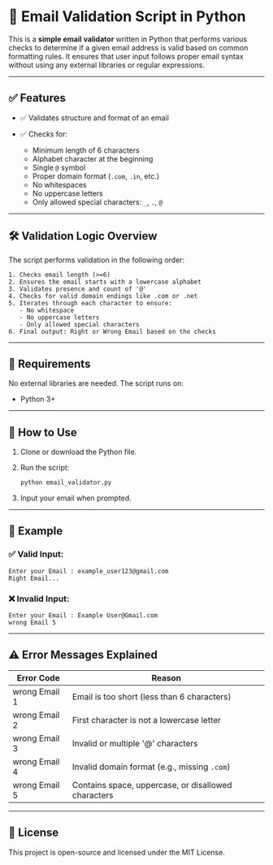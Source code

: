 

# 📧 Email Validation Script in Python

This is a **simple email validator** written in Python that performs various checks to determine if a given email address is valid based on common formatting rules. It ensures that user input follows proper email syntax without using any external libraries or regular expressions.

---

## ✅ Features

* ✅ Validates structure and format of an email
* ✅ Checks for:

  * Minimum length of 6 characters
  * Alphabet character at the beginning
  * Single `@` symbol
  * Proper domain format (`.com`, `.in`, etc.)
  * No whitespaces
  * No uppercase letters
  * Only allowed special characters: `_`, `.`, `@`

---

## 🛠️ Validation Logic Overview

The script performs validation in the following order:

```
1. Checks email length (>=6)
2. Ensures the email starts with a lowercase alphabet
3. Validates presence and count of '@'
4. Checks for valid domain endings like .com or .net
5. Iterates through each character to ensure:
   - No whitespace
   - No uppercase letters
   - Only allowed special characters
6. Final output: Right or Wrong Email based on the checks
```

---

## 🧰 Requirements

No external libraries are needed. The script runs on:

* Python 3+

---

## 🚀 How to Use

1. Clone or download the Python file.
2. Run the script:

   ```bash
   python email_validator.py
   ```
3. Input your email when prompted.

---

## 🧪 Example

### ✅ Valid Input:

```
Enter your Email : example_user123@gmail.com  
Right Email...
```

### ❌ Invalid Input:

```
Enter your Email : Example User@Gmail.com  
wrong Email 5
```

---

## ⚠️ Error Messages Explained

| Error Code    | Reason                                              |
| ------------- | --------------------------------------------------- |
| wrong Email 1 | Email is too short (less than 6 characters)         |
| wrong Email 2 | First character is not a lowercase letter           |
| wrong Email 3 | Invalid or multiple '@' characters                  |
| wrong Email 4 | Invalid domain format (e.g., missing `.com`)        |
| wrong Email 5 | Contains space, uppercase, or disallowed characters |

---

## 📄 License

This project is open-source and licensed under the MIT License.





